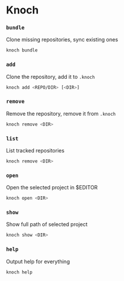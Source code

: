 # Knoch

### `bundle`

Clone missing repositories, sync existing ones

```sh
knoch bundle
```

### `add`

Clone the repository, add it to `.knoch`

```sh
knoch add <REPO/DIR> [<DIR>]
```

### `remove`

Remove the repository, remove it from `.knoch`

```sh
knoch remove <DIR>
```

### `list`

List tracked repositories

```sh
knoch remove <DIR>
```

### `open`

Open the selected project in $EDITOR

```sh
knoch open <DIR>
```

### `show`

Show full path of selected project

```sh
knoch show <DIR>
```

### `help`

Output help for everything

```sh
knoch help
```
